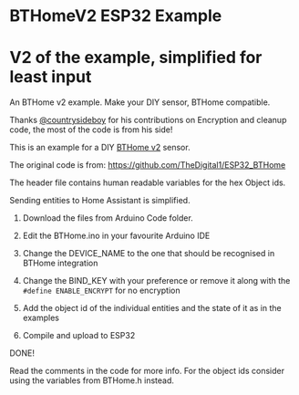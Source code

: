 # BTHomeV2 ESP32 Example
# V2 of the example, simplified for least input
An BTHome v2 example.
Make your DIY sensor, BTHome compatible.

Thanks [@countrysideboy](https://github.com/countrysideboy) for his contributions on Encryption and cleanup code, the most of the code is from his side!

This is an example for a DIY [BTHome v2](https://bthome.io/) sensor.

The original code is from: https://github.com/TheDigital1/ESP32_BTHome

The header file contains human readable variables for the hex Object ids.

Sending entities to Home Assistant is simplified.

1) Download the files from Arduino Code folder.

2) Edit the BTHome.ino in your favourite Arduino IDE 

3) Change the DEVICE_NAME to the one that should be recognised in BTHome integration

4) Change the BIND_KEY with your preference or remove it along with the `#define ENABLE_ENCRYPT` for no encryption

5) Add the object id of the individual entities and the state of it as in the examples

6) Compile and upload to ESP32

DONE!

Read the comments in the code for more info. 
For the object ids consider using the variables from BTHome.h instead.
